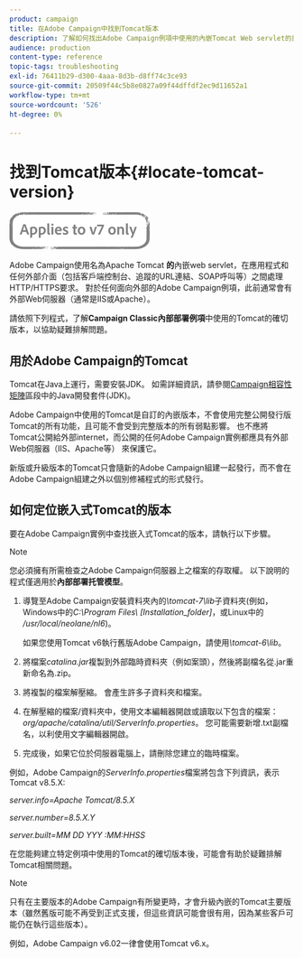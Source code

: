 ```yaml
---
product: campaign
title: 在Adobe Campaign中找到Tomcat版本
description: 了解如何找出Adobe Campaign例項中使用的內嵌Tomcat Web servlet的目前版本。
audience: production
content-type: reference
topic-tags: troubleshooting
exl-id: 76411b29-d300-4aaa-8d3b-d8ff74c3ce93
source-git-commit: 20509f44c5b8e0827a09f44dffdf2ec9d11652a1
workflow-type: tm+mt
source-wordcount: '526'
ht-degree: 0%

---
```


# 找到Tomcat版本{#locate-tomcat-version}

![](../../assets/v7-only.svg)

Adobe Campaign使用名為Apache Tomcat **的**&#x200B;內嵌web servlet，在應用程式和任何外部介面（包括客戶端控制台、追蹤的URL連結、SOAP呼叫等）之間處理HTTP/HTTPS要求。 對於任何面向外部的Adobe Campaign例項，此前通常會有外部Web伺服器（通常是IIS或Apache）。

請依照下列程式，了解&#x200B;**Campaign Classic內部部署例項**&#x200B;中使用的Tomcat的確切版本，以協助疑難排解問題。

## 用於Adobe Campaign的Tomcat

Tomcat在Java上運行，需要安裝JDK。 如需詳細資訊，請參閱[Campaign相容性矩陣](../../rn/using/compatibility-matrix.md)區段中的Java開發套件(JDK)。

Adobe Campaign中使用的Tomcat是自訂的內嵌版本，不會使用完整公開發行版Tomcat的所有功能，且可能不會受到完整版本的所有弱點影響。 也不應將Tomcat公開給外部internet，而公開的任何Adobe Campaign實例都應具有外部Web伺服器（IIS、Apache等） 來保護它。

新版或升級版本的Tomcat只會隨新的Adobe Campaign組建一起發行，而不會在Adobe Campaign組建之外以個別修補程式的形式發行。

## 如何定位嵌入式Tomcat的版本

要在Adobe Campaign實例中查找嵌入式Tomcat的版本，請執行以下步驟。

>[!NOTE]
>
>您必須擁有所需檢查之Adobe Campaign伺服器上之檔案的存取權。 以下說明的程式僅適用於&#x200B;**內部部署托管模型**。

1. 導覽至Adobe Campaign安裝資料夾內的&#x200B;*\tomcat-7\lib*&#x200B;子資料夾(例如，Windows中的&#x200B;*C:\Program Files\ [Installation_folder]*，或Linux中的&#x200B;*/usr/local/neolane/nl6*)。

   如果您使用Tomcat v6執行舊版Adobe Campaign，請使用&#x200B;*\tomcat-6\lib*。

1. 將檔案&#x200B;*catalina.jar*&#x200B;複製到外部臨時資料夾（例如案頭），然後將副檔名從.jar重新命名為.zip。

1. 將複製的檔案解壓縮。 會產生許多子資料夾和檔案。

1. 在解壓縮的檔案/資料夾中，使用文本編輯器開啟或讀取以下包含的檔案：*org/apache/catalina/util/ServerInfo.properties*。 您可能需要新增.txt副檔名，以利使用文字編輯器開啟。

1. 完成後，如果它位於伺服器電腦上，請刪除您建立的臨時檔案。

例如，Adobe Campaign的&#x200B;*ServerInfo.properties*&#x200B;檔案將包含下列資訊，表示Tomcat v8.5.X:

*server.info=Apache Tomcat/8.5.X*

*server.number=8.5.X.Y*

*server.built=MM DD YYY :MM:HHSS*

在您能夠建立特定例項中使用的Tomcat的確切版本後，可能會有助於疑難排解Tomcat相關問題。

>[!NOTE]
>
>只有在主要版本的Adobe Campaign有所變更時，才會升級內嵌的Tomcat主要版本（雖然舊版可能不再受到正式支援，但這些資訊可能會很有用，因為某些客戶可能仍在執行這些版本）。
>
>例如，Adobe Campaign v6.02一律會使用Tomcat v6.x。
